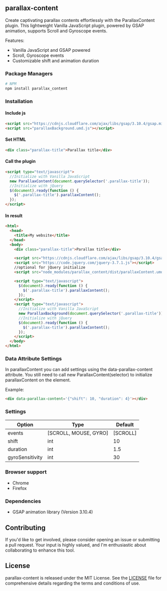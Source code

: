 ## parallax-content

Create captivating parallax contents effortlessly with the ParallaxContent plugin. This lightweight Vanilla JavaScript plugin, powered by GSAP animation, supports Scroll and Gyroscope events.

Features:

* Vanilla JavaScript and GSAP powered
* Scroll, Gyroscope events
* Customizable shift and animation duration

### Package Managers

```sh
# NPM
npm install parallax_content
```

### Installation

#### Include js

```html
<script src="https://cdnjs.cloudflare.com/ajax/libs/gsap/3.10.4/gsap.min.js"></script>
<script src="parallaxBackground.umd.js"></script>
```

#### Set HTML

```html
<div class="parallax-title">Parallax title</div>
```

#### Call the plugin

```html
<script type="text/javascript">
  //Initialize with Vanilla JavaScript
  new ParallaxContent(document.querySelector('.parallax-title'));
  //Initialize with jQuery
  $(document).ready(function () {
    $('.parallax-title').parallaxContent();
  });
</script>
```

#### In result

```html
<html>
  <head>
    <title>My website</title>
  </head>
  <body>
    <div class="parallax-title">Parallax title</div>

    <script src="https://cdnjs.cloudflare.com/ajax/libs/gsap/3.10.4/gsap.min.js"></script>
    <script src="https://code.jquery.com/jquery-3.7.1.js"></script>
    //optional for jQuery initialize
    <script src="node_modules/parallax_content/dist/parallaxContent.umd.js"></script>

    <script type="text/javascript">
      $(document).ready(function () {
        $('.parallax-title').parallaxContent();
      });
    </script>
    <script type="text/javascript">
      //Initialize with Vanilla JavaScript
      new ParallaxBackground(document.querySelector('.parallax-title'));
      //Initialize with jQuery
      $(document).ready(function () {
        $('.parallax-title').parallaxContent();
      });
    </script>
  </body>
</html>
```

### Data Attribute Settings

In parallaxContent you can add settings using the data-parallax-content attribute. You still need to call
new ParallaxContent(selector)
to initialize parallaxContent on the element.

Example:

```html
<div data-parallax-content='{"shift": 10, "duration": 4}'></div>
```

### Settings

| Option          | Type  | Default            |
| --------------- | ----- | ------------------ |
| events          | [SCROLL, MOUSE, GYRO] | [SCROLL] |
| shift           | int   | 10                 |
| duration        | int   | 1.5                |
| gyroSensitivity | int   | 30                 |

### Browser support

* Chrome
* Firefox

### Dependencies

* GSAP animation library (Version 3.10.4)

## Contributing

If you'd like to get involved, please consider opening an issue or submitting a pull request. Your input is highly valued, and I'm enthusiastic about collaborating to enhance this tool.

## License

parallax-content is released under the MIT License. See the [LICENSE](LICENSE) file for comprehensive details regarding the terms and conditions of use.

